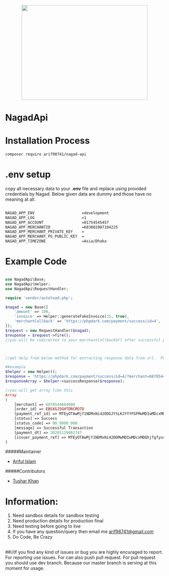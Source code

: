 <p align="center" ><img style="width: 400px; height: 300px;" src="https://github.com/arif98741/nagadApi/blob/master/file/nagad-logo.png"></p>

# NagadApi

# Installation Process

```bash
composer require arif98741/nagad-api
```
# .env setup
copy all necessary data to your <strong>.env</strong> file and replace using provided 
credentials by Nagad. Below given data are dummy and those have
no meaning at all. 

```bash

NAGAD_APP_ENV                     =development
NAGAD_APP_LOG                     =1
NAGAD_APP_ACCOUNT                 =01754545457
NAGAD_APP_MERCHANTID              =683002007104225
NAGAD_APP_MERCHANT_PRIVATE_KEY    =
NAGAD_APP_MERCHANT_PG_PUBLIC_KEY  =
NAGAD_APP_TIMEZONE                =Asia/Dhaka
```

# Example Code

```php

use NagadApi\Base;
use NagadApi\Helper;
use NagadApi\RequestHandler;

require 'vendor/autoload.php';

$nagad = new Base([
    'amount' => 100,
    'invoice' => Helper::generateFakeInvoice(15, true),
    'merchantCallback' => 'https://phpdark.com/payment/success/id=4',
]);
$request = new RequestHandler($nagad);
$response = $request->fire();
//you will be redirected to your marchantCallbackUrl after successful payment process



//get help from below method for extracting response data from url.  Put your response string to below method successReponse() aftermaking object of Helper class

##example
$helper = new Helper();
$response = 'https://phpdark.com/payment/success/id=4/?merchant=6878544664000&order_id=EBSXGJ5GHTDRCRO7D&payment_ref_id=MTEyOTAwMjY1NDMxNi42ODGJYSLKJYYYFGFMwMDIwMDcxMDQyMjUuRUJTWEdKNU9ZUUNSTzdELmExODVkYWE4MDAyMDEyM2ZlYzRl&status=Success&status_code=00_0000_000&message=Successful%20Transaction&payment_dt=20201129002747&issuer_payment_ref=MTEyOTAwMjY1NDMxNi42ODMwMDIwMDcxMDQhjfgfyur874HDGFHGLewhfyMjUuRUJTWEdKNU9ZUUNSTzdELmExODVkYWE4MDAyMDEyM2ZlYzRl';
$responseArray = $helper->successResponse($response);

//you will get array like this
Array
(
    [merchant] => 6878544664000
    [order_id] => EBSXGJ5GHTDRCRO7D
    [payment_ref_id] => MTEyOTAwMjY1NDMxNi42ODGJYSLKJYYYFGFMwMDIwMDcxMDQyMjUuRUJTWEdKNU9ZUUNSTzdELmExODVkYWE4MDAyMDEyM2ZlYzRl
    [status] => Success
    [status_code] => 00_0000_000
    [message] => Successful Transaction
    [payment_dt] => 20201129002747
    [issuer_payment_ref] => MTEyOTAwMjY1NDMxNi42ODMwMDIwMDcxMDQhjfgfyur874HDGFHGLewhfyMjUuRUJTWEdKNU9ZUUNSTzdELmExODVkYWE4MDAyMDEyM2ZlYzRl
)
```
#####Maintainer
<ul>
    <li><a href="https://github.com/arif98741">Ariful Islam</a></li>
</ul>


#####Contributors
<ul>
    <li><a href="https://github.com/tusharkhan">Tushar Khan</a></li>
</ul>



# Information:
1. Need sandbox details for sandbox testing
2. Need production details for production final
3. Need testing before going to live
4. If you have any question/query then email me arif98741@gmail.com
5. Do Code, Be Crazy
<br>
##//If you find any kind of issues or bug you are highly encuraged to report. For reporting use issues.
For can also push pull request. For pull request you should use dev branch. Because our master branch is serving at this moment for usage.



